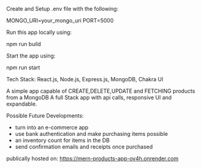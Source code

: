 Create and Setup .env file with the following:

MONGO_URI=your_mongo_uri
PORT=5000

Run this app locally using:

npm run build

Start the app using:

npm run start

Tech Stack: React.js, Node.js, Express.js, MongoDB, Chakra UI

A simple app capable of CREATE,DELETE,UPDATE and FETCHING products from a MongoDB
A full Stack app with api calls, responsive UI and expandable.

Possible Future Developments:
- turn into an e-commerce app
- use bank authentication and make purchasing items possible
- an inventory count for items in the DB
- send confirmation emails and receipts once purchased

publically hosted on: https://mern-products-app-ov4h.onrender.com
